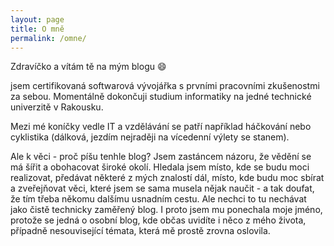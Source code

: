 ```yaml
---
layout: page
title: O mně
permalink: /omne/
---
```


Zdravíčko a vítám tě na mým blogu 😄

jsem certifikovaná softwarová vývojářka s prvními pracovními zkušenostmi za sebou. Momentálně dokončuji studium informatiky na jedné technické univerzitě v Rakousku.

Mezi mé koníčky vedle IT a vzdělávání se patří například háčkování nebo cyklistika (dálková, jezdím nejraději na vícedenní výlety se stanem).

Ale k věci - proč píšu tenhle blog? Jsem zastáncem názoru, že vědění se má šířit a obohacovat široké okolí. Hledala jsem místo, kde se budu moci realizovat, předávat některé z mých znalostí dál, místo, kde budu moc sbírat a zveřejňovat věci, které jsem se sama musela nějak naučit - a tak doufat, že tím třeba někomu dalšímu usnadním cestu. Ale nechci to tu nechávat jako čistě technicky zaměřený blog. I proto jsem mu ponechala moje jméno, protože se jedná o osobní blog, kde občas uvidíte i něco z mého života, případně nesouvisející témata, která mě prostě zrovna oslovila.
